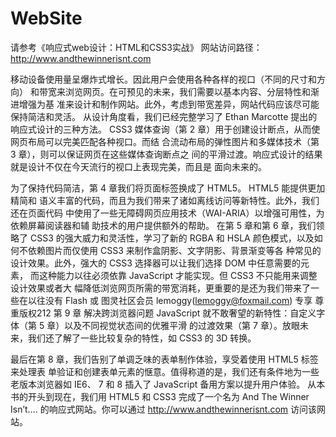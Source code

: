 # WebSite
请参考《响应式web设计：HTML和CSS3实战》
网站访问路径：http://www.andthewinnerisnt.com 


移动设备使用量呈爆炸式增长。因此用户会使用各种各样的视口（不同的尺寸和方向）
和带宽来浏览网页。在可预见的未来，我们需要以基本内容、分层特性和渐进增强为基
准来设计和制作网站。此外，考虑到带宽差异，网站代码应该尽可能保持简洁和灵活。
从设计角度看，我们已经完整学习了 Ethan Marcotte 提出的响应式设计的三种方法。 CSS3
媒体查询（第 2 章）用于创建设计断点，从而使网页布局可以完美匹配各种视口。而结
合流动布局的弹性图片和多媒体技术（第 3 章），则可以保证网页在这些媒体查询断点之
间的平滑过渡。响应式设计的结果就是设计不仅在今天流行的视口上表现完美，而且是
面向未来的。

为了保持代码简洁，第 4 章我们将页面标签换成了 HTML5。 HTML5 能提供更加精简和
语义丰富的代码，而且为我们带来了诸如离线访问等新特性。此外，我们还在页面代码
中使用了一些无障碍网页应用技术（WAI-ARIA）以增强可用性，为依赖屏幕阅读器和辅
助技术的用户提供额外的帮助。
在第 5 章和第 6 章，我们领略了 CSS3 的强大威力和灵活性，学习了新的 RGBA 和 HSLA
颜色模式，以及如何不依赖图片而仅使用 CSS3 来制作盒阴影、文字阴影、背景渐变等各
种常见的设计效果。此外，强大的 CSS3 选择器可以让我们选择 DOM 中任意需要的元素，
而这种能力以往必须依靠 JavaScript 才能实现。但 CSS3 不只能用来调整设计效果或者大
幅降低浏览网页所需的带宽消耗，更重要的是还为我们带来了一些在以往没有 Flash 或
图灵社区会员 lemoggy(lemoggy@foxmail.com) 专享 尊重版权212 第 9 章 解决跨浏览器问题
JavaScript 就不敢奢望的新特性：自定义字体（第 5 章）以及不同视觉状态间的优雅平滑
的过渡效果（第 7 章）。放眼未来，我们还了解了一些比较复杂的特性，如 CSS3 的 3D
转换。

最后在第 8 章，我们告别了单调乏味的表单制作体验，享受着使用 HTML5 标签来处理表
单验证和创建表单元素的惬意。值得称道的是，我们还有条件地为一些老版本浏览器如
IE6、 7 和 8 插入了 JavaScript 备用方案以提升用户体验。
从本书的开头到现在，我们用 HTML5 和 CSS3 完成了一个名为 And The Winner Isn’t….
的响应式网站。你可以通过 http://www.andthewinnerisnt.com 访问该网站。
